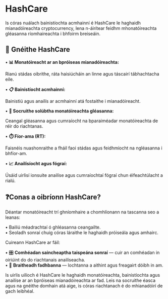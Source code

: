 # HashCare

Is córas nuálach bainistíochta acmhainní é HashCare le haghaidh mianadóireachta cryptocurrency, lena n-áirítear feidhm mhonatóireachta gléasanna ríomhaireachta i bhfoirm breiseáin.

## 🚀 Gnéithe HashCare

• **📊 Monatóireacht ar an bpróiseas mianadóireachta:**

Rianú stádas oibrithe, ráta haisiúcháin an linne agus táscairí tábhachtacha eile.

• **📋 Bainistíocht acmhainní:**&#x20;

Bainistiú agus anailís ar acmhainní atá fostaithe i mianadóireacht.&#x20;

• **🔌 Socruithe solúbtha monatóireachta gléasanna:**&#x20;

Ceangal gléasanna agus cumraíocht na bparaiméadar monatóireachta de réir do riachtanas.&#x20;

• **⏱️ Fíor-ama (RT):**

Faisnéis nuashonraithe a fháil faoi stádas agus feidhmíocht na ngléasanna i bhfíor-am.&#x20;

• **📈 Anailísíocht agus fógraí:**&#x20;

Úsáid uirlisí ionsuite anailíse agus cumraíochtaí fógraí chun éifeachtúlacht a rialú.

## ❓Conas a oibríonn HashCare?

Déantar monatóireacht trí ghníomhaire a chomhlíonann na tascanna seo a leanas:&#x20;

• Bailiú méadrachtaí ó ghléasanna ceangailte. \
• Seoladh sonraí chuig córas láraithe le haghaidh próiseála agus amhairc.&#x20;

Cuireann HashCare ar fáil:&#x20;

• 🎛️ **Comhéadan saincheaptha taispeána sonraí** — cuir an comhéadan in oiriúint do do riachtanais anailíseacha.\
• 🚨 **Braitheadh fadhbanna** — lochtanna a aithint agus freagairt dóibh in am.&#x20;

Is uirlis uilíoch é HashCare le haghaidh monatóireachta, bainistíochta agus anailíse ar an bpróiseas mianadóireachta ar fad. Leis na socruithe éasca agus na gnéithe domhain atá aige, is córas riachtanach é do mhianadóirí de gach leibhéal.
